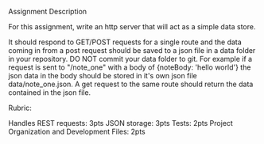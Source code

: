 Assignment Description

For this assignment, write an http server that will act as a simple data store.

It should respond to GET/POST requests for a single route and the data coming in from a post request should be saved to a json file in a data folder in your repository. DO NOT commit your data folder to git. For example if a request is sent to "/note_one" with a body of {noteBody: 'hello world'} the json data in the body should be stored in it's own json file data/note_one.json. A get request to the same route should return the data contained in the json file.

Rubric:

Handles REST requests: 3pts
JSON storage: 3pts
Tests: 2pts
Project Organization and Development Files: 2pts
